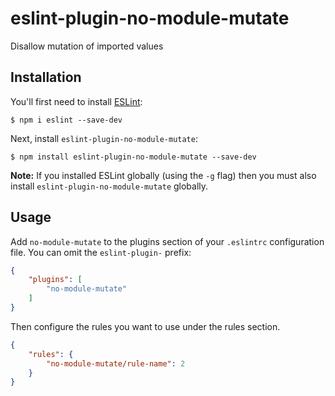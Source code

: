# eslint-plugin-no-module-mutate

Disallow mutation of imported values

## Installation

You'll first need to install [ESLint](http://eslint.org):

```
$ npm i eslint --save-dev
```

Next, install `eslint-plugin-no-module-mutate`:

```
$ npm install eslint-plugin-no-module-mutate --save-dev
```

**Note:** If you installed ESLint globally (using the `-g` flag) then you must also install `eslint-plugin-no-module-mutate` globally.

## Usage

Add `no-module-mutate` to the plugins section of your `.eslintrc` configuration file. You can omit the `eslint-plugin-` prefix:

```json
{
    "plugins": [
        "no-module-mutate"
    ]
}
```


Then configure the rules you want to use under the rules section.

```json
{
    "rules": {
        "no-module-mutate/rule-name": 2
    }
}
```





